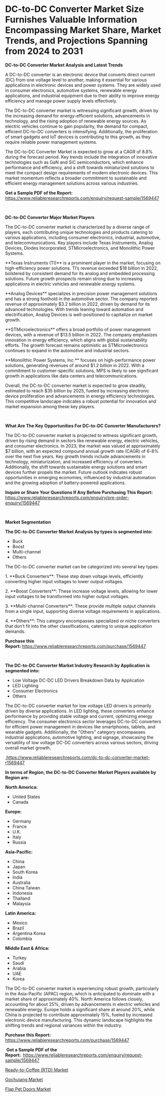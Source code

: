 <p><h1>DC-to-DC Converter Market Size Furnishes Valuable Information Encompassing Market Share, Market Trends, and Projections Spanning from 2024 to 2031</h1></p><p><strong>DC-to-DC Converter Market Analysis and Latest Trends</strong></p>
<p><p>A DC-to-DC converter is an electronic device that converts direct current (DC) from one voltage level to another, making it essential for various applications in electronic devices and power systems. They are widely used in consumer electronics, automotive systems, renewable energy applications, and industrial equipment due to their ability to improve energy efficiency and manage power supply levels effectively.</p><p>The DC-to-DC converter market is witnessing significant growth, driven by the increasing demand for energy-efficient solutions, advancements in technology, and the rising adoption of renewable energy sources. As electric vehicles continue to gain popularity, the demand for compact, efficient DC-to-DC converters is intensifying. Additionally, the proliferation of smart gadgets and IoT devices is contributing to this growth, as they require reliable power management systems.</p><p>The DC-to-DC Converter Market is expected to grow at a CAGR of 8.8% during the forecast period. Key trends include the integration of innovative technologies such as GaN and SiC semiconductors, which enhance performance and efficiency, and a shift towards miniaturized solutions to meet the compact design requirements of modern electronic devices. This market momentum reflects a broader commitment to sustainable and efficient energy management solutions across various industries.</p></p>
<p><strong>Get a Sample PDF of the Report:&nbsp;</strong> <a href="https://www.reliableresearchreports.com/enquiry/request-sample/1569447?utm_campaign=40&utm_medium=2&utm_source=Github&utm_content=ia&utm_term=29122024&utm_id=dc-to-dc-converter">https://www.reliableresearchreports.com/enquiry/request-sample/1569447</a></p>
<p>&nbsp;</p>
<p><strong>DC-to-DC Converter Major Market Players</strong></p>
<p><p>The DC-to-DC converter market is characterized by a diverse range of players, each contributing unique technologies and products catering to various applications, including consumer electronics, industrial, automotive, and telecommunications. Key players include Texas Instruments, Analog Devices, Diodes Incorporated, STMicroelectronics, and Monolithic Power Systems.</p><p>**Texas Instruments (TI)** is a prominent player in the market, focusing on high-efficiency power solutions. TI’s revenue exceeded $18 billion in 2022, bolstered by consistent demand for its analog and embedded processing solutions. Future growth prospects remain strong due to increasing applications in electric vehicles and renewable energy systems.</p><p>**Analog Devices** specializes in precision power management solutions and has a strong foothold in the automotive sector. The company reported revenue of approximately $3.2 billion in 2022, driven by demand for its advanced technologies. With trends leaning toward automation and electrification, Analog Devices is well-positioned to capitalize on market growth.</p><p>**STMicroelectronics** offers a broad portfolio of power management devices, with a revenue of $13.5 billion in 2022. The company emphasizes innovation in energy efficiency, which aligns with global sustainability efforts. The growth forecast remains optimistic as STMicroelectronics continues to expand in the automotive and industrial sectors.</p><p>**Monolithic Power Systems, Inc.** focuses on high-performance power solutions, generating revenues of around $1.2 billion in 2022. With a commitment to customer-specific solutions, MPS is likely to see significant growth in applications like data centers and telecommunications.</p><p>Overall, the DC-to-DC converter market is expected to grow steadily, estimated to reach $35 billion by 2025, fueled by increasing electronic device proliferation and advancements in energy efficiency technologies. This competitive landscape indicates a robust potential for innovation and market expansion among these key players.</p></p>
<p>&nbsp;</p>
<p><strong>What Are The Key Opportunities For DC-to-DC Converter Manufacturers?</strong></p>
<p><p>The DC-to-DC converter market is projected to witness significant growth, driven by rising demand in sectors like renewable energy, electric vehicles, and consumer electronics. In 2023, the market was valued at approximately $7 billion, with an expected compound annual growth rate (CAGR) of 6-8% over the next five years. Key growth trends include advancements in technology, miniaturization, and increased efficiency of converters. Additionally, the shift towards sustainable energy solutions and smart devices further propels the market. Future outlook indicates robust opportunities in emerging economies, influenced by industrial automation and the growing adoption of battery-powered applications.</p></p>
<p><strong>Inquire or Share Your Questions If Any Before Purchasing This Report:</strong> <a href="https://www.reliableresearchreports.com/enquiry/pre-order-enquiry/1569447?utm_campaign=40&utm_medium=2&utm_source=Github&utm_content=ia&utm_term=29122024&utm_id=dc-to-dc-converter">https://www.reliableresearchreports.com/enquiry/pre-order-enquiry/1569447</a></p>
<p>&nbsp;</p>
<p><strong>Market Segmentation</strong></p>
<p><strong>The DC-to-DC Converter Market Analysis by types is segmented into:</strong></p>
<p><ul><li>Buck</li><li>Boost</li><li>Multi-channel</li><li>Others</li></ul></p>
<p><p>The DC-to-DC converter market can be categorized into several key types: </p><p>1. **Buck Converters**: These step down voltage levels, efficiently converting higher input voltages to lower output voltages.  </p><p>2. **Boost Converters**: These increase voltage levels, allowing for lower input voltages to be transformed into higher output voltages.  </p><p>3. **Multi-channel Converters**: These provide multiple output channels from a single input, supporting diverse voltage requirements in applications.  </p><p>4. **Others**: This category encompasses specialized or niche converters that don’t fit into the other classifications, catering to unique application demands.</p></p>
<p><strong>Purchase this Report:&nbsp;</strong><a href="https://www.reliableresearchreports.com/purchase/1569447?utm_campaign=40&utm_medium=2&utm_source=Github&utm_content=ia&utm_term=29122024&utm_id=dc-to-dc-converter">https://www.reliableresearchreports.com/purchase/1569447</a></p>
<p>&nbsp;</p>
<p><strong>The DC-to-DC Converter Market Industry Research by Application is segmented into:</strong></p>
<p><ul><li>Low Voltage DC-DC LED Drivers Breakdown Data by Application</li><li>LED Lighting</li><li>Consumer Electronics</li><li>Others</li></ul></p>
<p><p>The DC-to-DC converter market for low voltage LED drivers is primarily driven by diverse applications. In LED lighting, these converters enhance performance by providing stable voltage and current, optimizing energy efficiency. The consumer electronics sector leverages DC-to-DC converters for efficient power management in devices like smartphones, tablets, and wearable gadgets. Additionally, the "Others" category encompasses industrial applications, automotive lighting, and signage, showcasing the versatility of low voltage DC-DC converters across various sectors, driving overall market growth.</p></p>
<p><a href="https://www.reliableresearchreports.com/dc-to-dc-converter-market-r1569447?utm_campaign=40&utm_medium=2&utm_source=Github&utm_content=ia&utm_term=29122024&utm_id=dc-to-dc-converter">&nbsp;https://www.reliableresearchreports.com/dc-to-dc-converter-market-r1569447</a></p>
<p><strong>In terms of Region, the DC-to-DC Converter Market Players available by Region are:</strong></p>
<p>
    <p> <strong> North America: </strong>
        <ul>
            <li>United States</li>
            <li>Canada</li>
        </ul>
        </p> 
    <p> <strong> Europe: </strong>
        <ul>
            <li>Germany</li>
            <li>France</li>
            <li>U.K.</li>
            <li>Italy</li>
            <li>Russia</li>
        </ul>
        </p> 
    <p> <strong> Asia-Pacific: </strong>
        <ul>
            <li>China</li>
            <li>Japan</li>
            <li>South Korea</li>
            <li>India</li>
            <li>Australia</li>
            <li>China Taiwan</li>
            <li>Indonesia</li>
            <li>Thailand</li>
            <li>Malaysia</li>
        </ul>
        </p> 
    <p> <strong> Latin America: </strong>
        <ul>
            <li>Mexico</li>
            <li>Brazil</li>
            <li>Argentina Korea</li>
            <li>Colombia</li>
        </ul>
        </p> 
    <p> <strong> Middle East & Africa: </strong>
        <ul>
            <li>Turkey</li>
            <li>Saudi</li>
            <li>Arabia</li>
            <li>UAE</li>
            <li>Korea</li>
        </ul>
    </p>
    </p>
<p><p>The DC-to-DC converter market is experiencing robust growth, particularly in the Asia-Pacific (APAC) region, which is anticipated to dominate with a market share of approximately 40%. North America follows closely, accounting for about 25%, driven by advancements in electric vehicles and renewable energy. Europe holds a significant share at around 20%, while China is projected to contribute approximately 15%, fueled by increased electronic device manufacturing. This dynamic landscape highlights the shifting trends and regional variances within the industry.</p></p>
<p><strong>Purchase this Report: </strong><a href="https://www.reliableresearchreports.com/purchase/1569447?utm_campaign=40&utm_medium=2&utm_source=Github&utm_content=ia&utm_term=29122024&utm_id=dc-to-dc-converter">https://www.reliableresearchreports.com/purchase/1569447</a></p>
<p>&nbsp;<strong>Get a Sample PDF of the Report:&nbsp;&nbsp;</strong><a href="https://www.reliableresearchreports.com/enquiry/request-sample/1569447?utm_campaign=40&utm_medium=2&utm_source=Github&utm_content=ia&utm_term=29122024&utm_id=dc-to-dc-converter">https://www.reliableresearchreports.com/enquiry/request-sample/1569447</a></p>
<p><strong></strong></p>
<p><p><a href="https://github.com/lvaill871987/Market-Research-Report-List-1/blob/main/ready-to-coffee-rtd-market.md?utm_campaign=40&utm_medium=2&utm_source=Github&utm_content=ia&utm_term=29122024&utm_id=dc-to-dc-converter">Ready-to-Coffee (RTD) Market</a></p><p><a href="https://github.com/tanekacalderon743/Market-Research-Report-List-1/blob/main/gochujang-market.md?utm_campaign=40&utm_medium=2&utm_source=Github&utm_content=ia&utm_term=29122024&utm_id=dc-to-dc-converter">Gochujang Market</a></p><p><a href="https://github.com/klaassenmackenzie6/Market-Research-Report-List-1/blob/main/flap-pet-doors-market.md?utm_campaign=40&utm_medium=2&utm_source=Github&utm_content=ia&utm_term=29122024&utm_id=dc-to-dc-converter">Flap Pet Doors Market</a></p></p>